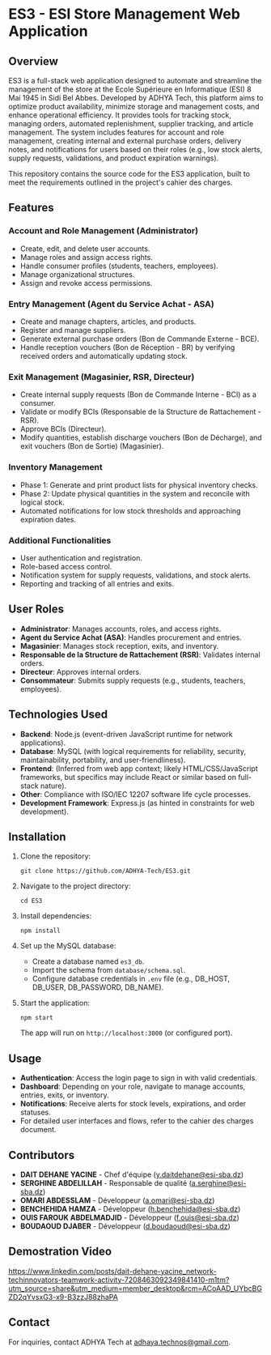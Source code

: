 # ES3 - ESI Store Management Web Application

## Overview

ES3 is a full-stack web application designed to automate and streamline the management of the store at the Ecole Supérieure en Informatique (ESI) 8 Mai 1945 in Sidi Bel Abbes. Developed by ADHYA Tech, this platform aims to optimize product availability, minimize storage and management costs, and enhance operational efficiency. It provides tools for tracking stock, managing orders, automated replenishment, supplier tracking, and article management. The system includes features for account and role management, creating internal and external purchase orders, delivery notes, and notifications for users based on their roles (e.g., low stock alerts, supply requests, validations, and product expiration warnings).

This repository contains the source code for the ES3 application, built to meet the requirements outlined in the project's cahier des charges.

## Features

### Account and Role Management (Administrator)
- Create, edit, and delete user accounts.
- Manage roles and assign access rights.
- Handle consumer profiles (students, teachers, employees).
- Manage organizational structures.
- Assign and revoke access permissions.

### Entry Management (Agent du Service Achat - ASA)
- Create and manage chapters, articles, and products.
- Register and manage suppliers.
- Generate external purchase orders (Bon de Commande Externe - BCE).
- Handle reception vouchers (Bon de Réception - BR) by verifying received orders and automatically updating stock.

### Exit Management (Magasinier, RSR, Directeur)
- Create internal supply requests (Bon de Commande Interne - BCI) as a consumer.
- Validate or modify BCIs (Responsable de la Structure de Rattachement - RSR).
- Approve BCIs (Directeur).
- Modify quantities, establish discharge vouchers (Bon de Décharge), and exit vouchers (Bon de Sortie) (Magasinier).

### Inventory Management
- Phase 1: Generate and print product lists for physical inventory checks.
- Phase 2: Update physical quantities in the system and reconcile with logical stock.
- Automated notifications for low stock thresholds and approaching expiration dates.

### Additional Functionalities
- User authentication and registration.
- Role-based access control.
- Notification system for supply requests, validations, and stock alerts.
- Reporting and tracking of all entries and exits.

## User Roles
- **Administrator**: Manages accounts, roles, and access rights.
- **Agent du Service Achat (ASA)**: Handles procurement and entries.
- **Magasinier**: Manages stock reception, exits, and inventory.
- **Responsable de la Structure de Rattachement (RSR)**: Validates internal orders.
- **Directeur**: Approves internal orders.
- **Consommateur**: Submits supply requests (e.g., students, teachers, employees).

## Technologies Used
- **Backend**: Node.js (event-driven JavaScript runtime for network applications).
- **Database**: MySQL (with logical requirements for reliability, security, maintainability, portability, and user-friendliness).
- **Frontend**: (Inferred from web app context; likely HTML/CSS/JavaScript frameworks, but specifics may include React or similar based on full-stack nature).
- **Other**: Compliance with ISO/IEC 12207 software life cycle processes.
- **Development Framework**: Express.js (as hinted in constraints for web development).

## Installation

1. Clone the repository:
   ```
   git clone https://github.com/ADHYA-Tech/ES3.git
   ```

2. Navigate to the project directory:
   ```
   cd ES3
   ```

3. Install dependencies:
   ```
   npm install
   ```

4. Set up the MySQL database:
   - Create a database named `es3_db`.
   - Import the schema from `database/schema.sql`.
   - Configure database credentials in `.env` file (e.g., DB_HOST, DB_USER, DB_PASSWORD, DB_NAME).

5. Start the application:
   ```
   npm start
   ```

   The app will run on `http://localhost:3000` (or configured port).

## Usage

- **Authentication**: Access the login page to sign in with valid credentials.
- **Dashboard**: Depending on your role, navigate to manage accounts, entries, exits, or inventory.
- **Notifications**: Receive alerts for stock levels, expirations, and order statuses.
- For detailed user interfaces and flows, refer to the cahier des charges document.

## Contributors

- **DAIT DEHANE YACINE** - Chef d'équipe (y.daitdehane@esi-sba.dz)
- **SERGHINE ABDELILLAH** - Responsable de qualité (a.serghine@esi-sba.dz)
- **OMARI ABDESSLAM** - Développeur (a.omari@esi-sba.dz)
- **BENCHEHIDA HAMZA** - Développeur (h.benchehida@esi-sba.dz)
- **OUIS FAROUK ABDELMADJID** - Développeur (f.ouis@esi-sba.dz)
- **BOUDAOUD DJABER** - Développeur (d.boudaoud@esi-sba.dz)

## Demostration Video 
https://www.linkedin.com/posts/dait-dehane-yacine_network-techinnovators-teamwork-activity-7208463092349841410-m1tm?utm_source=share&utm_medium=member_desktop&rcm=ACoAAD_UYbcBGZD2qYvsxG3-x9-B3zzJ88zhaPA

## Contact

For inquiries, contact ADHYA Tech at adhaya.technos@gmail.com.
